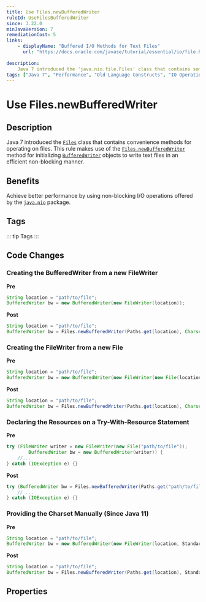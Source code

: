 ```yaml
---
title: Use Files.newBufferedWriter
ruleId: UseFilesBufferedWriter
since: 3.22.0
minJavaVersion: 7
remediationCost: 5
links:
    - displayName: "Buffered I/O Methods for Text Files"
      url: "https://docs.oracle.com/javase/tutorial/essential/io/file.html#writeBufferedStream"
    
description:
    Java 7 introduced the 'java.nio.file.Files' class that contains some convenience methods for operating on files. This rule makes use of 'Files.newBufferedWriter' method for initializing 'BufferedWriter' objects to write text files in an efficient non-blocking manner.
tags: ["Java 7", "Performance", "Old Language Constructs", "IO Operations"]
---
```


# Use Files.newBufferedWriter

## Description

Java 7 introduced the [`Files`](https://docs.oracle.com/javase/7/docs/api/java/nio/file/Files.html) class that contains convenience methods for operating on files. 
This rule makes use of the [`Files.newBufferedWriter`](https://docs.oracle.com/javase/7/docs/api/java/nio/file/Files.html#newBufferedWriter(java.nio.file.Path,%20java.nio.charset.Charset,%20java.nio.file.OpenOption...)) method for initializing [`BufferedWriter`](https://docs.oracle.com/javase/8/docs/api/java/io/BufferedWriter.html) objects to write text files in an efficient non-blocking manner.

## Benefits

Achieve better performance by using non-blocking I/O operations offered by the [`java.nio`](https://docs.oracle.com/javase/7/docs/api/java/nio/package-summary.html) package.

## Tags

::: tip Tags
<TagLinks />
:::

## Code Changes

### Creating the BufferedWriter from a new FileWriter

__Pre__
```java
String location = "path/to/file";
BufferedWriter bw = new BufferedWriter(new FileWriter(location));
```

__Post__
```java
String location = "path/to/file";
BufferedWriter bw = Files.newBufferedWriter(Paths.get(location), Charset.defaultCharset());
```

### Creating the FileWriter from a new File

__Pre__
```java
String location = "path/to/file";
BufferedWriter bw = new BufferedWriter(new FileWriter(new File(location)));
```

__Post__
```java
String location = "path/to/file";
BufferedWriter bw = Files.newBufferedWriter(Paths.get(location), Charset.defaultCharset());
```

### Declaring the Resources on a Try-With-Resource Statement

__Pre__
```java
try (FileWriter writer = new FileWriter(new File("path/to/file"));
		BufferedWriter bw = new BufferedWriter(writer)) {
    //...
} catch (IOException e) {}
```

__Post__
```java
try (BufferedWriter bw = Files.newBufferedWriter(Paths.get("path/to/file"), Charset.defaultCharset())) {
	// ...
} catch (IOException e) {}
```

### Providing the Charset Manually (Since Java 11)

__Pre__
```java
String location = "path/to/file";
BufferedWriter bw = new BufferedWriter(new FileWriter(location, StandardCharsets.UTF_8));
```

__Post__
```java
String location = "path/to/file";
BufferedWriter bw = Files.newBufferedWriter(Paths.get(location), StandardCharsets.UTF_8);
```

<VersionNotice />

## Properties

<RuleProperties />
